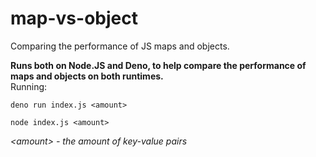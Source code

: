 # map-vs-object
Comparing the performance of JS maps and objects.  
  
**Runs both on Node.JS and Deno, to help compare the performance of maps and objects on both runtimes.**  
Running:  
```
deno run index.js <amount>
```
```
node index.js <amount>
```
*\<amount> - the amount of key-value pairs*
